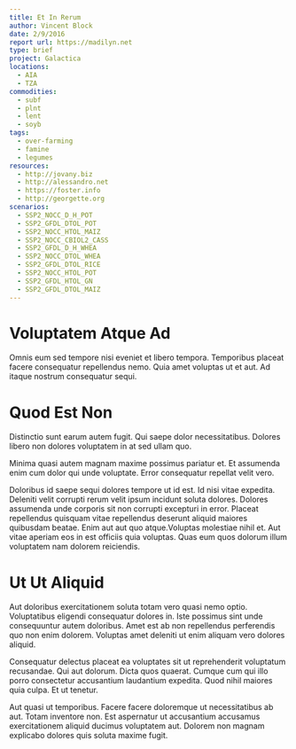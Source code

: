 ```yaml
---
title: Et In Rerum
author: Vincent Block
date: 2/9/2016
report url: https://madilyn.net
type: brief
project: Galactica
locations:
  - AIA
  - TZA
commodities:
  - subf
  - plnt
  - lent
  - soyb
tags:
  - over-farming
  - famine
  - legumes
resources:
  - http://jovany.biz
  - http://alessandro.net
  - https://foster.info
  - http://georgette.org
scenarios:
  - SSP2_NOCC_D_H_POT
  - SSP2_GFDL_DTOL_POT
  - SSP2_NOCC_HTOL_MAIZ
  - SSP2_NOCC_CBIOL2_CASS
  - SSP2_GFDL_D_H_WHEA
  - SSP2_NOCC_DTOL_WHEA
  - SSP2_GFDL_DTOL_RICE
  - SSP2_NOCC_HTOL_POT
  - SSP2_GFDL_HTOL_GN
  - SSP2_GFDL_DTOL_MAIZ
---
```

# Voluptatem Atque Ad
Omnis eum sed tempore nisi eveniet et libero tempora. Temporibus placeat facere consequatur repellendus nemo. Quia amet voluptas ut et aut. Ad itaque nostrum consequatur sequi.

# Quod Est Non
Distinctio sunt earum autem fugit. Qui saepe dolor necessitatibus. Dolores libero non dolores voluptatem in at sed ullam quo.
 Minima quasi autem magnam maxime possimus pariatur et. Et assumenda enim cum dolor qui unde voluptate. Error consequatur repellat velit vero.
 Doloribus id saepe sequi dolores tempore ut id est. Id nisi vitae expedita. Deleniti velit corrupti rerum velit ipsum incidunt soluta dolores. Dolores assumenda unde corporis sit non corrupti excepturi in error. Placeat repellendus quisquam vitae repellendus deserunt aliquid maiores quibusdam beatae. Enim aut aut quo atque.Voluptas molestiae nihil et. Aut vitae aperiam eos in est officiis quia voluptas. Quas eum quos dolorum illum voluptatem nam dolorem reiciendis.

# Ut Ut Aliquid
Aut doloribus exercitationem soluta totam vero quasi nemo optio. Voluptatibus eligendi consequatur dolores in. Iste possimus sint unde consequuntur autem doloribus. Amet est ab non repellendus perferendis quo non enim dolorem. Voluptas amet deleniti ut enim aliquam vero dolores aliquid.
 Consequatur delectus placeat ea voluptates sit ut reprehenderit voluptatum recusandae. Qui aut dolorum. Dicta quos quaerat. Cumque cum qui illo porro consectetur accusantium laudantium expedita. Quod nihil maiores quia culpa. Et ut tenetur.
 Aut quasi ut temporibus. Facere facere doloremque ut necessitatibus ab aut. Totam inventore non. Est aspernatur ut accusantium accusamus exercitationem aliquid ducimus voluptatem aut. Dolorem non magnam explicabo dolores quis soluta maxime fugit.
